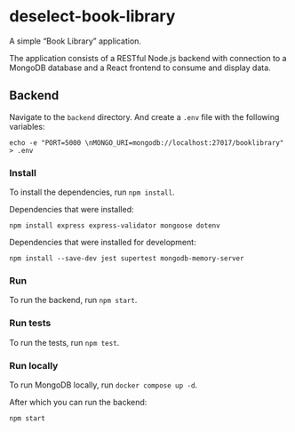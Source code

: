 # deselect-book-library

A simple “Book Library” application.

The application consists of a RESTful Node.js backend with connection to a MongoDB database and a React frontend to consume and display data.

## Backend

Navigate to the `backend` directory. And create a `.env` file with the following variables:

```
echo -e "PORT=5000 \nMONGO_URI=mongodb://localhost:27017/booklibrary" > .env
```

### Install

To install the dependencies, run `npm install`.

Dependencies that were installed:

```
npm install express express-validator mongoose dotenv
```

Dependencies that were installed for development:

```
npm install --save-dev jest supertest mongodb-memory-server
```

### Run

To run the backend, run `npm start`.

### Run tests

To run the tests, run `npm test`.    

### Run locally

To run MongoDB locally, run `docker compose up -d`.

After which you can run the backend:

```
npm start
```
